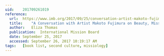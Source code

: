```yaml
---
uid:	201709261019
reference:
  url:	https://www.imb.org/2017/09/25/conversation-artist-makoto-fujimura-beauty-mission-culture-care/
  title:	"A Conversation with Artist Makoto Fujimura on Beauty, Mission, and Culture Care"
  author:	Eliza Thomas
  publication:	International Mission Board
  date:	September 25, 2017
  accessed:	September 26, 2017 10:19:17 AM
tags:	[book list, second culture, missiology]
---
```

